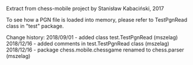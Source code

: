 ﻿Extract from chess-mobile project by Stanisław Kabaciński, 2017

To see how a PGN file is loaded into memory, please refer to TestPgnRead class in "test" package.

Change history:
2018/09/01 - added class test.TestPgnRead (mszelag)
2018/12/16 - added comments in test.TestPgnRead class (mszelag)
2018/12/16 - package chess.mobile.chessgame renamed to chess.parser (mszelag)